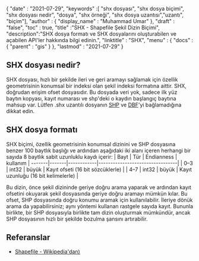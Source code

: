 {
  "date" : "2021-07-29",
  "keywords" :[ "shx dosyası", "shx dosya biçimi", "shx dosyası nedir", "dosya", "shx örneği", "shx dosya uzantısı","uzantı", "biçim"],
  "author" : {
    "display_name" : "Muhammad Umar"
},
  "draft" : "false",
  "toc" : true,
  "title" :"SHX - Shapefile Şekil Dizin Biçimi",
  "description":"SHX dosya formatı ve SHX dosyalarını oluşturabilen ve açabilen API'ler hakkında bilgi edinin.",
  "linktitle" : "SHX",
  "menu" : {
    "docs" : {
      "parent" : "gis"
}
},
  "lastmod" : "2021-07-29"
}

## SHX dosyası nedir?
SHX dosyası, hızlı bir şekilde ileri ve geri aramayı sağlamak için özellik geometrisinin konumsal bir indeksi olan şekil indeksi formatına aittir. SHX, doğrudan erişim ofset dosyasıdır. Bu dosyada veri yok, sadece ilk yüz baytın kopyası, kayıt numarası ve shp'deki o kaydın başlangıç baytına mahsup var. Lütfen .shx uzantılı dosyanın [SHP](/tr/gis/shp/) ve [DBF](/tr/database/dbf/)'yi bağlamadığına dikkat edin.

## SHX dosya formatı
SHX biçimi, özellik geometrisinin konumsal dizinini ve SHP dosyasına benzer 100 baytlık başlığı ve ardından aşağıdaki iki alanı içeren herhangi bir sayıda 8 baytlık sabit uzunluklu kaydı içerir:
| Bayt | Tür | Endianness | kullanım |
-------|-------|------------|---------------------------------|
| 0–3 | int32 | büyük | Kayıt ofseti (16 bit sözcüklerle) |
| 4–7 | int32 | büyük | Kayıt uzunluğu (16 bit kelimelerle) |

Bu dizin, önce şekil dizininde geriye doğru arama yaparak ve ardından kayıt ofsetini okuyarak şekil dosyasında geriye doğru aramayı mümkün kılar. Bu ofset, SHP dosyasında doğru konumu aramak için kullanılabilir. İleriye dönük arama da yapabilirsiniz; aynı yöntemi kullanan rastgele sayıda kayıt. Bununla birlikte, bir SHP dosyasıyla birlikte tam dizin oluşturmak mümkündür, ancak SHP dosyasının hızlı bir şekilde bozulma şansını artırabilir.


## Referanslar

* [Shapefile - Wikipedia'dan)](https://en.wikipedia.org/wiki/Shapefile)


